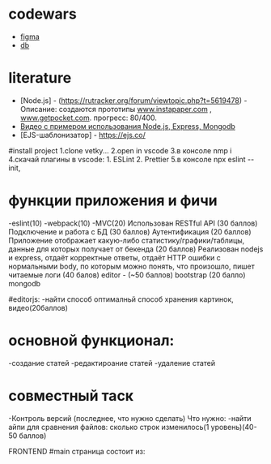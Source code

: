 # codewars

- [figma](https://www.figma.com/file/avcglC7Kg0KGlazPiuOJhu/clonewars)
- [db](https://dbdesigner.page.link/cKo6h3y71Kt9VGow7)
# literature 
- [Node.js] - (https://rutracker.org/forum/viewtopic.php?t=5619478) - Описание:  создаются прототипы www.instapaper.com , www.getpocket.com. прогресс: 80/400.
- [Видео с примером использования Node.js, Express, Mongodb](https://www.youtube.com/watch?v=8bE_PBRriyU)
- [EJS-шаблонизатор] - https://ejs.co/


#install project
1.clone vetky...
2.open in vscode
3.в консоле nmp i
4.скачай плагины в vscode: 1. ESLint 2. Prettier
5.в консоле npx eslint --init, 

#  функции приложения и фичи
-eslint(10)
-webpack(10)
-MVC(20)
Использован RESTful API (30 баллов)
Подключение и работа с БД (30 баллов)
Аутентификация (20 баллов)
Приложение отображает какую-либо статистику/графики/таблицы, данные для которых получает от бекенда (20 баллов)
Реализован nodejs и express, отдаёт корректные ответы, отдаёт HTTP ошибки с нормальными body, по которым можно понять, что произошло, пишет читаемые логи (40 балов)
editor - (~50 баллов)
bootstrap (20 балло)
mongodb

#editorjs:
-найти способ оптималньй  способ хранения картинок, видео(20баллов)

# основной функционал:
-создание статей 
-редактироание статей
-удаление статей 

# совместный таск 
-Контроль  версий (последнее, что нужно сделать)
Что нужно:
-найти айпи для сравнения файлов: сколько строк изменилось(1 уровень)(40-50 баллов)



FRONTEND 
#main страница состоит из:









